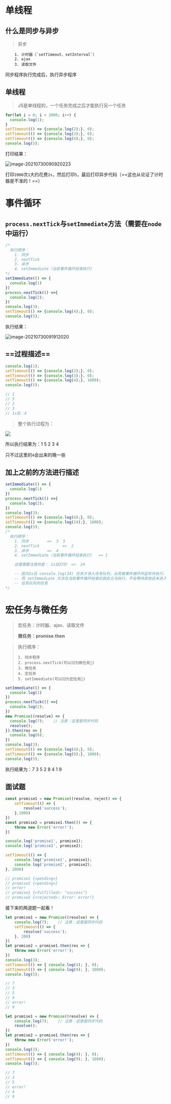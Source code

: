 # 单线程

## 什么是同步与异步

> 异步

        1. 计时器（`setTimeout、setInterval`）
        2. ajax
        3. 读取文件

同步程序执行完成后，执行异步程序

## 单线程

> JS是单线程的，一个任务完成之后才能执行另一个任务

```js
for(let i = 0; i < 2000; i++) {    
  console.log(1);
}
setTimeout(() => {console.log(2);}, 0);
setTimeout(() => {console.log(3);}, 0);
setTimeout(() => {console.log(4);}, 0);
console.log(5);
```

打印结果：

<img src="/images/JS_img/image-20210730090920223.png" alt="image-20210730090920223" style="zoom:100%;" />

打印`2000`次`1`大约花费`2s`，然后打印`5`，最后打印异步代码（==这也从论证了计时器是不准的！==）

# 事件循环

## `process.nextTick`与`setImmediate`方法（需要在`node`中运行）

```js
/* 
  执行顺序：
    1. 同步
    2. nextTick
    3. 异步
    4. setImmediate（当前事件循环结束执行）
*/
setImmediate(() => {
  console.log(1)
})
process.nextTick(() =>{
  console.log(2);
})
console.log(3);
setTimeout(() => {console.log(4);}, 0);
console.log(5);
```

执行结果：

![image-20210730091912020](/images/JS_img/image-20210730091912020.png)

## ==**过程描述**==

```js
console.log(1);
setTimeout(() => {console.log(2);}, 0);
setTimeout(() => {console.log(3);}, 0);
setTimeout(() => {console.log(4);}, 1000);
console.log(5);

// 1
// 5
// 2
// 3
// 1s后：4
```

> 整个执行过程为：

![](https://tva1.sinaimg.cn/large/e6c9d24ely1h0wslvf992j21hq0roae5.jpg)

所以执行结果为：1  5  2  3  4 

只不过这里的`4`会出来的晚一些

## 加上之前的方法进行描述

```js
setImmediate(() => {
  console.log(1)
})
process.nextTick(() =>{
  console.log(2);
})
console.log(3);
setTimeout(() => {console.log(4);}, 0);
setTimeout(() => {console.log(24);}, 1000);
console.log(5);
/* 
  执行顺序：
    1. 同步        =>  3  5
    2. nextTick          =>  2
    3. 异步        =>  4
    4. setImmediate（当前事件循环结束执行）  => 1

    这里需要注意的是： 1s后打印  =>  24

    -- 因为1s后 console.log(24) 任务才进入任务队列，从而被事件循环所监听并执行，
    -- 而 setImmediate 方法在当前事件循环结束后就会立马执行，不会等待其他还未进入
    -- 任务队列的任务
*/
```

# 宏任务与微任务

> 宏任务：计时器、ajax、读取文件
> 
> **微任务：promise.then**

> 执行顺序：
> 
>     1. 同步程序
>     2. process.nextTick(可以归为微任务🌿)
>     3. 微任务
>     4. 宏任务
>     5. setImmediate(可以归为宏任务🌿)

```js
setImmediate(() => {
  console.log(1)
})
process.nextTick(() =>{
  console.log(2);
})
new Promise((resolve) => {
  console.log(7);    // 注意：这里是同步代码
  resolve();
}).then(res => {
  console.log(8);
})
console.log(3);
setTimeout(() => {console.log(4);}, 0);
setTimeout(() => {console.log(9);}, 1000);
console.log(5);
```

执行结果为：7 3 5 2 8 4 1 9

## 面试题

```js
const promise1 = new Promise((resolve, reject) => {
    setTimeout(() => {
        resolve('success');
    },1000)
})
const promise2 = promise1.then(() => {
    throw new Error('error!');
})

console.log('promise1', promise1);
console.log('promise2', promise2);

setTimeout(() => {
    console.log('promise1', promise1);
    console.log('promise2', promise2);
}, 2000)

// promise1 {<pending>} 
// promise2 {<pending>}
// error!
// promise1 {<fulfilled>: "success"}
// promise2 {<rejected>: Error: error!}
```

接下来的两道题一起看！

```js
let promise1 = new Promise((resolve) => {
    console.log(7);    // 注意：这里是同步代码
    setTimeout(() => {
        resolve('success');
    }, 200)
})
let promise2 = promise1.then(res => {
    throw new Error('error!');
})
console.log(3);
setTimeout(() => { console.log(4); }, 0);
setTimeout(() => { console.log(9); }, 1000);
console.log(5);

// 7
// 3
// 5
// 4
// error!
// 9
```

```js
let promise1 = new Promise((resolve) => {
    console.log(7);    // 注意：这里是同步代码
    resolve();
})
let promise2 = promise1.then(res => {
    throw new Error('error!');
})
console.log(3);
setTimeout(() => { console.log(4); }, 0);
setTimeout(() => { console.log(9); }, 1000);
console.log(5);

// 7
// 3
// 5
// error!
// 4
// 9
```
